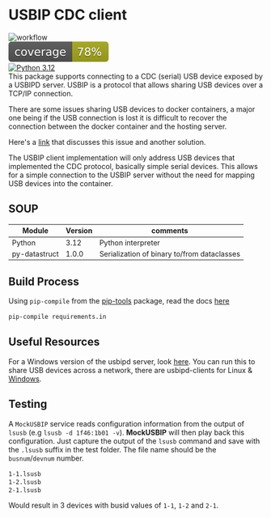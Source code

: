 # USBIP CDC client
![workflow](https://github.com/bp100a/usbip/actions/workflows/python-app.yml/badge.svg?branch=develop)</br>
![coverage badge](./coverage.svg)</br>
[![Python 3.12](https://img.shields.io/badge/python-3.12-blue.svg)](https://www.python.org/downloads/release/python-312/)</br>
This package supports connecting to a CDC (serial) USB device exposed by a USBIPD server. USBIP is a protocol that allows sharing USB devices over a TCP/IP connection.

There are some issues sharing USB devices to docker containers, a major one being if the USB connection is lost
it is difficult to recover the connection between the docker container and the hosting server.

Here's a [link](https://marc.merlins.org/perso/linux/post_2018-12-20_Accessing-USB-Devices-In-Docker-_ttyUSB0_-dev-bus-usb-_-for-fastboot_-adb_-without-using-privileged.html
) that discusses this issue and another solution.

The USBIP client implementation will only address USB devices that implemented the CDC protocol, basically simple
serial devices. This allows for a simple connection to the USBIP server without the need for mapping USB devices into
the container.

## SOUP
| Module          | Version | comments                                    |
|-----------------|---------|---------------------------------------------|
| Python          | 3.12    | Python interpreter                          |
| py-datastruct   | 1.0.0   | Serialization of binary to/from dataclasses |


## Build Process
Using `pip-compile` from the [pip-tools](https://pypi.org/project/pip-tools/) package, read the docs [here](https://pip-tools.readthedocs.io/en/latest/)

```bash
pip-compile requirements.in
```

## Useful Resources
For a Windows version of the usbipd server, look [here](https://github.com/dorssel/usbipd-win). You can run this to share USB devices across a network,
there are usbipd-clients for Linux & [Windows](https://github.com/cezanne/usbip-win).


## Testing
A `MockUSBIP` service reads configuration information from the output of `lsusb` (e.g `lsusb -d 1f46:1b01 -v`). **MockUSBIP** will then play back this configuration.
Just capture the output of the `lsusb` command and save with the `.lsusb` suffix in the test folder. The file name should be the `busnum`/`devnum` number.

```text
1-1.lsusb
1-2.lsusb
2-1.lsusb
```
Would result in 3 devices with busid values of `1-1`, `1-2` and `2-1`.

